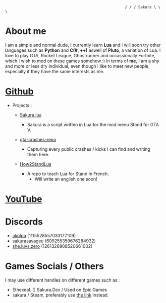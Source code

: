                                                           / / / Sakura \ \ \
# About me
I am a simple and normal dude, I currently learn **Lua** and I will soon try other languages such as **Python** and **C(#, ++)** aswell of **Pluto**, a variation of Lua.
I love to play GTA, Rocket League, Ghostrunner and occassionally Fortnite, which I wish to mod on these games somehow :)
In terms of **me**, I am a shy and more or less dry individual, even though I like to meet new people, especially if they have the same interests as me.

# [Github](https://github.com/ScriptHost)
   - Projects :
      - [Sakura.lua](https://github.com/ScriptHost/sakura-stand)
        - Sakura is a script written in Lua for the mod menu Stand for GTA V.

      - [gta-crashes-repo](https://github.com/ScriptHost/gta-crashes-repo)
        - Capturing every public crashes / kicks I can find and writing them here.

      - [How2StandLua](https://github.com/ScriptHost/How2StandLua)
        - A repo to teach Lua for Stand in French.
          - Will write an english one soon!

# [YouTube](https://www.youtube.com/@akolpa)

# Discords
- [akolpa](https://discord.com/users/1115528557033177109) (1115528557033177109)
- [sakurasavagee](https://discord.com/users/609255359676284932) (609255359676284932)
- [she.luvs.zero](https://discord.com/users/1261326908520661002) (1261326908520661002)

# Games Socials / Others
I may use different handles on different games such as :
- Ethexeal. [] Sakura.Dev / Used on Epic Games
- sakura / Steam, preferably use [the link](https://steamcommunity.com/id/anyasenpaii) instead.
